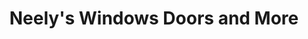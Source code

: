 ---
title: "Neely's Windows Doors and More"
url: /greenville/neelys-windows-doors-and-more/
shop: doors
---